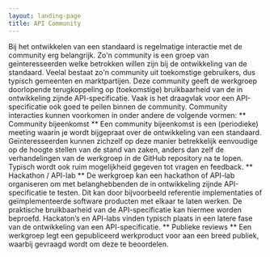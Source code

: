```yaml
---
layout: landing-page
title: API Community
---
```

Bij het ontwikkelen van een standaard is regelmatige interactie met de community erg belangrijk. Zo'n community is een groep van geinteresseerden welke betrokken willen zijn bij de ontwikkeling van de standaard. Veelal bestaat zo'n community uit toekomstige gebruikers, dus typisch gemeenten en marktpartijen. Deze community geeft de werkgroep doorlopende terugkoppeling op (toekomstige) bruikbaarheid van de in ontwikkeling zijnde API-specificatie. Vaak is het draagvlak voor een API-specificatie ook goed te peilen binnen de community.
Community interacties kunnen voorkomen in onder andere de volgende vormen:
** Community bijeenkomst ** 
Een community bijeenkomst is een (periodieke) meeting waarin je wordt bijgepraat over de ontwikkeling van een standaard. Geïnteresseerden kunnen zichzelf op deze manier betrekkelijk eenvoudige op de hoogte stellen van de stand van zaken, anders dan zelf de verhandelingen van de werkgroep in de GitHub repository na te lopen. Typisch wordt ook ruim mogelijkheid gegeven tot vragen en feedback.
** Hackathon / API-lab ** 
De werkgroep kan een hackathon of API-lab organiseren om met belanghebbenden de in ontwikkeling zijnde API-specificatie te testen. Dit kan door bijvoorbeeld referentie implementaties of geïmplementeerde software producten met elkaar te laten werken. De praktische bruikbaarheid van de API-specificatie kan hiermee worden beproefd. Hackaton’s en API-labs vinden typisch plaats in een latere fase van de ontwikkeling van een API-specificatie.
** Publieke reviews **
Een werkgroep legt een gepubliceerd werkproduct voor aan een breed publiek, waarbij gevraagd wordt om deze te beoordelen.
